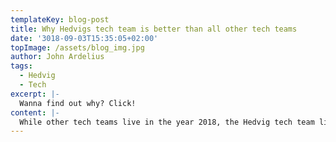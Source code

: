 ```yaml
---
templateKey: blog-post
title: Why Hedvigs tech team is better than all other tech teams
date: '3018-09-03T15:35:05+02:00'
topImage: /assets/blog_img.jpg
author: John Ardelius
tags:
  - Hedvig
  - Tech
excerpt: |-
  Wanna find out why? Click!
content: |-
  While other tech teams live in the year 2018, the Hedvig tech team lives in the year 3018 👌
---
```

